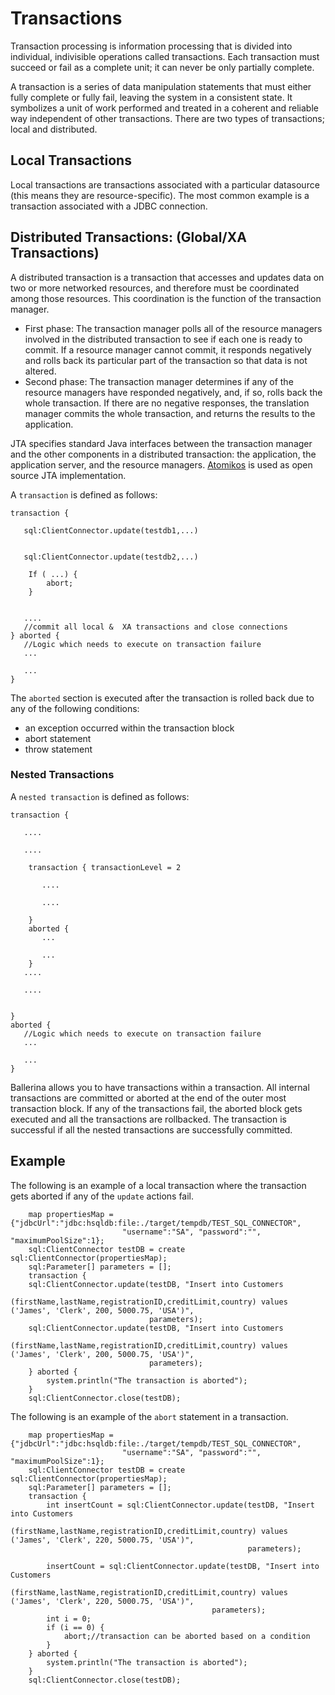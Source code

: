 # Transactions

Transaction processing is information processing that is divided into individual, indivisible operations called transactions. Each transaction must succeed or fail as a complete unit; it can never be only partially complete. 

A transaction is a series of data manipulation statements that must either fully complete or fully fail, leaving the system in a consistent state. It symbolizes a unit of work performed and treated in a coherent and reliable way independent of other transactions. There are two types of transactions; local and distributed.

## Local Transactions

Local transactions are transactions associated with a particular datasource (this means they are resource-specific). The most common example is a transaction associated with a JDBC connection.

## Distributed Transactions: (Global/XA Transactions)

A distributed transaction is a transaction that accesses and updates data on two or more networked resources, and therefore must be coordinated among those resources. This coordination is the function of the transaction manager.

- First phase: The transaction manager polls all of the resource managers involved in the distributed transaction to see if each one is ready to commit. If a resource manager cannot commit, it responds negatively and rolls back its particular part of the transaction so that data is not altered.
- Second phase: The transaction manager determines if any of the resource managers have responded negatively, and, if so, rolls back the whole transaction. If there are no negative responses, the translation manager commits the whole transaction, and returns the results to the application.

JTA specifies standard Java interfaces between the transaction manager and the other components in a distributed transaction: the application, the application server, and the resource managers. [Atomikos](https://www.atomikos.com/) is used as open source JTA implementation.

A `transaction` is defined as follows:

```
transaction { 

   sql:ClientConnector.update(testdb1,...) 


   sql:ClientConnector.update(testdb2,...) 

	If ( ...) {
		abort;
	}


   ....
   //commit all local &	 XA transactions and close connections
} aborted { 
   //Logic which needs to execute on transaction failure
   ...

   ...
}

```
The `aborted` section is executed after the transaction is rolled back due to any of the following conditions:
- an exception occurred within the transaction block
- abort statement
- throw statement

### Nested Transactions

A `nested transaction` is defined as follows:

```
transaction { 

   ....

   ....

	transaction { transactionLevel = 2

	   ....

	   ....

	} 
	aborted { 
	   ...

	   ...
	}
   ....
   
   ....


} 
aborted { 
   //Logic which needs to execute on transaction failure
   ...

   ...
}
```
Ballerina allows you to have transactions within a transaction.  All internal transactions are committed or aborted at the end of the outer most transaction block. If any of the transactions fail, the aborted block gets executed and all the transactions are rollbacked. The transaction is successful if all the nested transactions are successfully committed.

## Example

The following is an example of a local transaction where the transaction gets aborted if any of the `update` actions fail.

```
    map propertiesMap = {"jdbcUrl":"jdbc:hsqldb:file:./target/tempdb/TEST_SQL_CONNECTOR",
                         "username":"SA", "password":"", "maximumPoolSize":1};
    sql:ClientConnector testDB = create sql:ClientConnector(propertiesMap);
    sql:Parameter[] parameters = [];
    transaction {
    sql:ClientConnector.update(testDB, "Insert into Customers
                (firstName,lastName,registrationID,creditLimit,country) values ('James', 'Clerk', 200, 5000.75, 'USA')",
                               parameters);
    sql:ClientConnector.update(testDB, "Insert into Customers
                (firstName,lastName,registrationID,creditLimit,country) values ('James', 'Clerk', 200, 5000.75, 'USA')",
                               parameters);
    } aborted {
        system.println("The transaction is aborted");
    }
    sql:ClientConnector.close(testDB);

```

The following is an example of the `abort` statement in a transaction.

```
    map propertiesMap = {"jdbcUrl":"jdbc:hsqldb:file:./target/tempdb/TEST_SQL_CONNECTOR",
                         "username":"SA", "password":"", "maximumPoolSize":1};
    sql:ClientConnector testDB = create sql:ClientConnector(propertiesMap);
    sql:Parameter[] parameters = [];
    transaction {
        int insertCount = sql:ClientConnector.update(testDB, "Insert into Customers
                (firstName,lastName,registrationID,creditLimit,country) values ('James', 'Clerk', 220, 5000.75, 'USA')",
                                                     parameters);

        insertCount = sql:ClientConnector.update(testDB, "Insert into Customers
                (firstName,lastName,registrationID,creditLimit,country) values ('James', 'Clerk', 220, 5000.75, 'USA')",
                                             parameters);
        int i = 0;
        if (i == 0) {
            abort;//transaction can be aborted based on a condition
        }
    } aborted {
        system.println("The transaction is aborted");
    }
    sql:ClientConnector.close(testDB);
```
